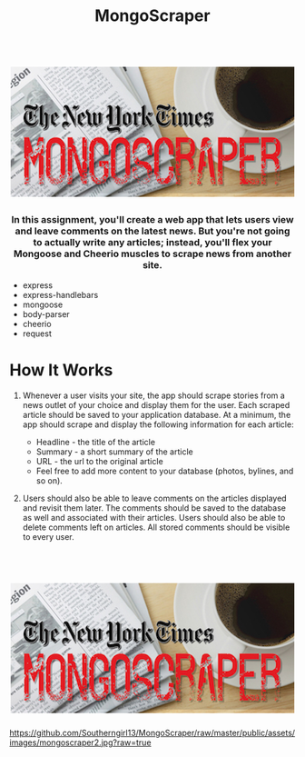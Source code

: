 <h1 align="center">MongoScraper</h1>
<h1 align="center">
  <br>
  <img src="https://github.com/Southerngirl13/MongoScraper/raw/master/public/assets/images/mongoscraper2.jpg">
</h1>

<h3 align="center">In this assignment, you'll create a web app that lets users view and leave comments on the latest news. 
  But you're not going to actually write any articles;
  instead, you'll flex your Mongoose and Cheerio muscles to scrape news from another site.</h3>

  - express
  - express-handlebars
- mongoose
- body-parser
- cheerio
- request
  

# How It Works

  1. Whenever a user visits your site, the app should scrape stories from a news outlet of your choice and display them for the user. Each scraped article should be saved to your application database. At a minimum, the app should scrape and display the following information for each article:

     * Headline - the title of the article
     * Summary - a short summary of the article
     * URL - the url to the original article
     * Feel free to add more content to your database (photos, bylines, and so on).

  2. Users should also be able to leave comments on the articles displayed and revisit them later. The comments should be saved to the database as well and associated with their articles. Users should also be able to delete comments left on articles. All stored comments should be visible to every user.


<h1 align="center">
  <br>
  <img src="https://github.com/Southerngirl13/MongoScraper/raw/master/public/assets/images/mongoscraper2.jpg">
</h1>


https://github.com/Southerngirl13/MongoScraper/raw/master/public/assets/images/mongoscraper2.jpg?raw=true
